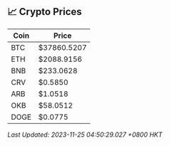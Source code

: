## 📈 Crypto Prices

| Coin | Price |
| ---- | ----- |
| BTC | $37860.5207 |
| ETH | $2088.9156 |
| BNB | $233.0628 |
| CRV | $0.5850 |
| ARB | $1.0518 |
| OKB | $58.0512 |
| DOGE | $0.0775 |

_Last Updated: 2023-11-25 04:50:29.027 +0800 HKT_